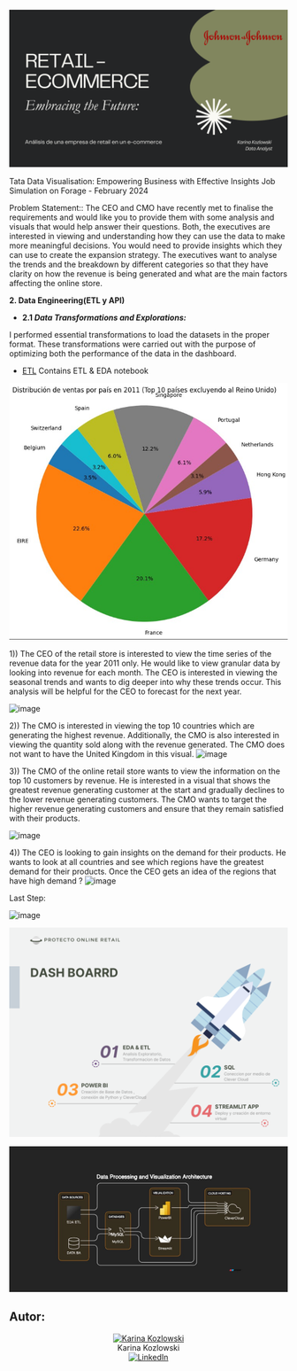 ![Banner](https://github.com/karinakozlowski/Online_Retail/blob/main/Assets/Johnson%26johnson1.png)


Tata Data Visualisation: Empowering Business with Effective Insights Job
Simulation on Forage - February 2024




Problem Statement::
The CEO and CMO have recently met to finalise the requirements and would like you to provide them with some analysis and visuals that would help answer their questions.
Both, the executives are interested in viewing and understanding how they can use the data to make more meaningful decisions. You would need to provide insights which 
they can use to create the expansion strategy. The executives want to analyse the trends and the breakdown by different categories so that they have clarity on how the
revenue is being generated and what are the main factors affecting the online store.


**2. Data Engineering(ETL y API)** <br />

- **2.1 *Data Transformations and Explorations:***  

I performed essential transformations to load the datasets in the proper format. These transformations were carried out with the purpose of optimizing both the performance of the data in the dashboard. <br />
  +   [ETL](1_ETL_EDA/ETL_EDA.ipynb) Contains ETL & EDA notebook

![Banner_EDA](Assets/EDA.jpg)


1))
The CEO of the retail store is interested to view the time series of the revenue data for the year 2011 only. He would like to view granular data by looking into revenue
for each month. The CEO is interested in viewing the seasonal trends and wants to dig deeper into why these trends occur. This analysis will be helpful for the CEO to forecast for the next year.


![image](https://github.com/YashMohare/Online-Retail-Sales-Dashboard-_PowerBi/assets/160584848/0041a780-e4b9-4f89-bd28-2db6795f5730)


2))
The CMO is interested in viewing the top 10 countries which are generating the highest revenue. Additionally, the CMO is also interested in viewing the quantity sold along with the 
revenue generated. The CMO does not want to have the United Kingdom in this visual.
![image](https://github.com/YashMohare/Online-Retail-Sales-Dashboard-_PowerBi/assets/160584848/75fcb88d-e38f-488e-8d14-159222d32572)



3))
The CMO of the online retail store wants to view the information on the top 10 customers by revenue. He is interested in a visual that shows the greatest revenue generating 
customer at the start and gradually declines to the lower revenue generating customers. The CMO wants to target the higher revenue generating customers and ensure that they 
remain satisfied with their products.

![image](https://github.com/YashMohare/Online-Retail-Sales-Dashboard-_PowerBi/assets/160584848/e3491da4-adc4-49c2-9344-dcb4622df9a4)


4))
The CEO is looking to gain insights on the demand for their products. He wants to look at all countries and see which regions have the greatest demand for their products.
Once the CEO gets an idea of the regions that have high demand ?
![image](https://github.com/YashMohare/Online-Retail-Sales-Dashboard-_PowerBi/assets/160584848/cce8e2df-f383-4e02-a8d9-6711b17edd74)



Last Step:

![image](https://github.com/YashMohare/Online-Retail-Sales-Dashboard-_PowerBi/assets/160584848/2acbad9b-f34e-4063-a626-69dcc5061209)


![Etapas](Assets/Diagrama1.png)  

![Etapas](Assets/Diagrama.jpg)





## Autor:   <br />


<div align="center">
  <a href="https://www.linkedin.com/in/karina-kozlowski-625535217/" target="_blank">
    <img src="https://avatars.githubusercontent.com/u/838109" width="200" alt="Karina Kozlowski">
  </a>
  <br>
  Karina Kozlowski 
  <br>
  <a href="https://www.linkedin.com/in/karina-kozlowski-625535217/" target="_blank">
    <img src="https://img.shields.io/badge/linkedin%20-%230077B5.svg?&style=for-the-badge&logo=linkedin&logoColor=white" alt="LinkedIn">

